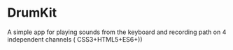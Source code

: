 # DrumKit
A simple app  for playing sounds from the keyboard and recording path on 4 independent channels ( CSS3+HTML5+ES6+))
